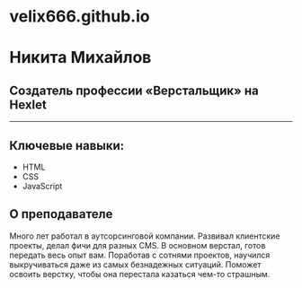 # velix666.github.io
<main>
  <h1>Никита Михайлов</h1>
  <h2>Создатель профессии «Верстальщик» на Hexlet</h2>

  <hr>

  <section>
    <h2>Ключевые навыки:</h2>
    <ul>
      <li>HTML</li>
      <li>CSS</li>
      <li>JavaScript</li>
    </ul>
  </section>

  <section>
    <h2>О преподавателе</h2>
    <p>
      Много лет работал в аутсорсинговой компании. Развивал клиентские проекты,
      делал фичи для разных CMS. В основном верстал, готов передать весь опыт
      вам. Поработав с сотнями проектов, научился выкручиваться даже из самых
      безнадежных ситуаций. Поможет освоить верстку, чтобы она перестала
      казаться чем-то страшным.
    </p>
  </section>
</main>
